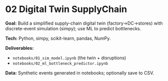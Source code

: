 # 02 Digital Twin SupplyChain

**Goal:** Build a simplified supply-chain digital twin (factory→DC→stores) with discrete-event simulation (simpy); use ML to predict bottlenecks.

**Tech:** Python, simpy, scikit-learn, pandas, NumPy.

**Deliverables:**
- `notebooks/01_sim_model.ipynb` (the twin + disruptions)
- `notebooks/02_ml_bottleneck_predictor.ipynb`

**Data:** Synthetic events generated in notebooks; optionally save to CSV.

